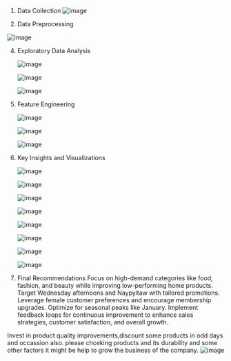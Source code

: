 1. Data Collection
![image](https://github.com/user-attachments/assets/b775b834-47ec-4f65-b7fa-ff4b349d5448)

2. Data Preprocessing
   
![image](https://github.com/user-attachments/assets/47d95448-7460-425e-b8c9-582b5b9d8052)

4. Exploratory Data Analysis
   
   ![image](https://github.com/user-attachments/assets/448b61dd-d231-4984-b179-07fced65412e)
   

   ![image](https://github.com/user-attachments/assets/77aa83ed-794b-42f3-902c-8d44539e8934)
   

   ![image](https://github.com/user-attachments/assets/52877e03-1e3d-4de2-ae71-4ce55fd93461)



   
6. Feature Engineering

   ![image](https://github.com/user-attachments/assets/f3b4cce0-dbce-4297-8404-67a62826a81f)

   ![image](https://github.com/user-attachments/assets/da9dfc67-757d-45b2-a87f-5866dc0c74a8)

   ![image](https://github.com/user-attachments/assets/3d6d4edd-d1ef-4713-87c7-a87c1d60135f)

8. Key Insights and Visualizations
   
   ![image](https://github.com/user-attachments/assets/b23df47c-8269-4d41-b0f0-b68791bbb271)

   ![image](https://github.com/user-attachments/assets/6b9fa860-4acb-4c19-8341-78ddeb6d30d0)


   ![image](https://github.com/user-attachments/assets/eb9bb919-6a46-471b-ae79-ab247d8a3a6c)

   ![image](https://github.com/user-attachments/assets/c1ee329c-5ba8-4480-acec-fc2c49a6f522)

   ![image](https://github.com/user-attachments/assets/fe529dac-bdb6-4b39-adde-92342feb0433)

   ![image](https://github.com/user-attachments/assets/2d7a79aa-8394-4043-92ec-74bcfdbba8b8)


   ![image](https://github.com/user-attachments/assets/f40753a1-59d3-4e1f-83d0-9dcde9f1a160)

   ![image](https://github.com/user-attachments/assets/2b517056-2d7b-4f52-8d5d-5554a2b568f6)



10. Final Recommendations
   Focus on high-demand categories like food, fashion, and beauty while improving low-performing home products. Target Wednesday afternoons and Naypyitaw with tailored promotions. 
   Leverage female customer preferences and encourage membership upgrades. Optimize for seasonal peaks like January. Implement feedback loops for continuous improvement to enhance sales 
   strategies, customer satisfaction, and overall growth.

   Invest in product quality improvements,discount some products in  odd days and occassion also. please  chceking products  and its durability and some other factors it might be help to 
   grow the business of the company.
   ![image](https://github.com/user-attachments/assets/1d906e7c-495c-4d8f-ab4b-c01e391a7436)

   
